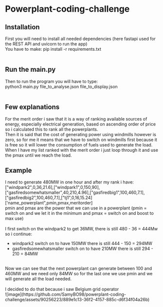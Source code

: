 # Powerplant-coding-challenge
## Installation
First you will need to install all needed dependencies (here fastapi used for the REST API and uvicorn to run the app) <br />
You have to make: pip install -r requirements.txt <br />
<br />
## Run the main.py
Then to run the program you will have to type: <br />
python3 main.py file_to_analyse.json file_to_display.json <br />
<br />
## Few explanations
For the merit order i saw that it is a way of ranking available sources of energy, especially electrical generation, based on ascending order of price so i calculated this to rank all the powerplants. <br />
Then it is said that the cost of generating power using windmills however is zero, so for me it means that we have to switch on windmills first because it is free so it will lower the consumption of fuels used to generate the load. <br />
When I have my list ranked with the merit order i just loop through it and use the pmax until we reach the load.<br />
## Example
I need to generate 480MW in one hour and after my rank i have: <br />
["windpark2",0,36,21.6],["windpark1",0,150,90],["gasfiredsomewhatsmaller",40,210,4.96],["gasfiredbig1",100,460,7.1],["gasfiredbig2",100,460,7.1],["tj1",0,16,15.24] <br />
['name_powerplant",pmin,pmax,meritorder] <br />
pmin and pmax are the power that we can use in a powerplant (pmin = switch on and we let it in the minimum and pmax = switch on and boost to max use) <br />
<br />
I first switch on the windpark2 to get 36MW, there is still 480 - 36 = 444Mw so i continue:<br />
- windpark2 switch on to have 150MW there is still 444 - 150 = 294MW <br />
- gasfiredsomewhatsmaller switch on to have 210MW there is still 294 - 210 = 84MW <br />
<br />
Now we can see that the next powerplant can generate between 100 and 460MW and we need only 84MW so for the last one we use pmin and we will generate all the load needed. <br />
<br />
I decided to do that because i saw Belgium grid operator <br />
![image](https://github.com/SamyBO98/powerplant-coding-challenge/assets/90256223/889e1c13-36f2-4157-885c-d6f34f04a26b)


